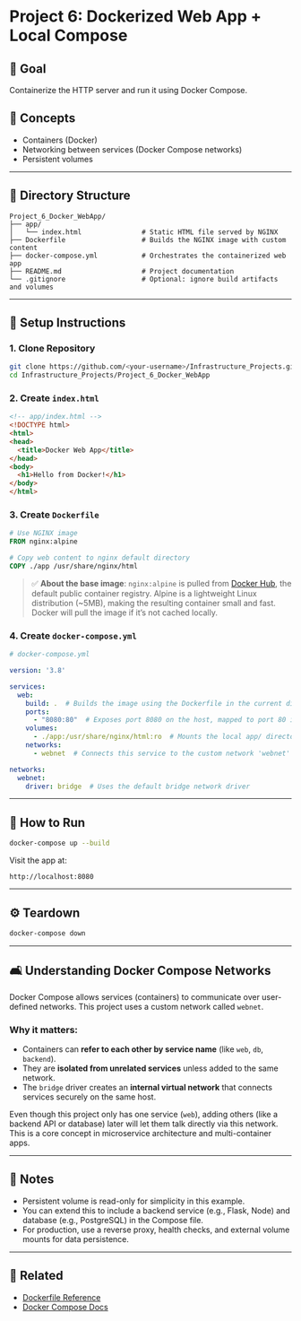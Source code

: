 # Project 6: Dockerized Web App + Local Compose

## 🚀 Goal
Containerize the HTTP server and run it using Docker Compose.

## 🧰 Concepts
- Containers (Docker)
- Networking between services (Docker Compose networks)
- Persistent volumes

---

## 📂 Directory Structure
```plaintext
Project_6_Docker_WebApp/
├── app/
│   └── index.html               # Static HTML file served by NGINX
├── Dockerfile                   # Builds the NGINX image with custom content
├── docker-compose.yml           # Orchestrates the containerized web app
├── README.md                    # Project documentation
└── .gitignore                   # Optional: ignore build artifacts and volumes
```

---

## 🔧 Setup Instructions

### 1. Clone Repository
```bash
git clone https://github.com/<your-username>/Infrastructure_Projects.git
cd Infrastructure_Projects/Project_6_Docker_WebApp
```

### 2. Create `index.html`
```html
<!-- app/index.html -->
<!DOCTYPE html>
<html>
<head>
  <title>Docker Web App</title>
</head>
<body>
  <h1>Hello from Docker!</h1>
</body>
</html>
```

### 3. Create `Dockerfile`
```Dockerfile
# Use NGINX image
FROM nginx:alpine

# Copy web content to nginx default directory
COPY ./app /usr/share/nginx/html
```

> ✅ **About the base image**: `nginx:alpine` is pulled from [Docker Hub](https://hub.docker.com/_/nginx), the default public container registry. Alpine is a lightweight Linux distribution (~5MB), making the resulting container small and fast. Docker will pull the image if it’s not cached locally.

### 4. Create `docker-compose.yml`
```yaml
# docker-compose.yml

version: '3.8'

services:
  web:
    build: .  # Builds the image using the Dockerfile in the current directory
    ports:
      - "8080:80"  # Exposes port 8080 on the host, mapped to port 80 in the container (NGINX)
    volumes:
      - ./app:/usr/share/nginx/html:ro  # Mounts the local app/ directory into the container as read-only
    networks:
      - webnet  # Connects this service to the custom network 'webnet'

networks:
  webnet:
    driver: bridge  # Uses the default bridge network driver
```

---

## 🚀 How to Run
```bash
docker-compose up --build
```

Visit the app at:
```
http://localhost:8080
```

---

## ⚙️ Teardown
```bash
docker-compose down
```

---

## 🛋️ Understanding Docker Compose Networks
Docker Compose allows services (containers) to communicate over user-defined networks. This project uses a custom network called `webnet`.

### Why it matters:
- Containers can **refer to each other by service name** (like `web`, `db`, `backend`).
- They are **isolated from unrelated services** unless added to the same network.
- The `bridge` driver creates an **internal virtual network** that connects services securely on the same host.

Even though this project only has one service (`web`), adding others (like a backend API or database) later will let them talk directly via this network. This is a core concept in microservice architecture and multi-container apps.

---

## 📃 Notes
- Persistent volume is read-only for simplicity in this example.
- You can extend this to include a backend service (e.g., Flask, Node) and database (e.g., PostgreSQL) in the Compose file.
- For production, use a reverse proxy, health checks, and external volume mounts for data persistence.

---

## 🔗 Related
- [Dockerfile Reference](https://docs.docker.com/engine/reference/builder/)
- [Docker Compose Docs](https://docs.docker.com/compose/)
